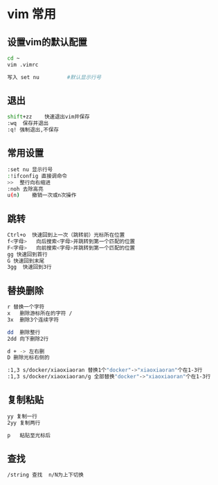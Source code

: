 # vim 常用

## 设置vim的默认配置

```sh
cd ~  
vim .vimrc

写入 set nu         #默认显示行号
```

## 退出

```sh
shift+zz	快速退出vim并保存
:wq  保存并退出
:q! 强制退出,不保存
```

## 常用设置

```sh
:set nu	显示行号
:!ifconfig 直接调命令
>>	整行向右缩进
:noh 去除高亮
u(n)	撤销一次或n次操作
```

## 跳转

```sh
Ctrl+o	快速回到上一次（跳转前）光标所在位置
f<字母>	向后搜索<字母>并跳转到第一个匹配的位置
F<字母>	向前搜索<字母>并跳转到第一个匹配的位置
gg 快速回到首行 
G 快速回到末尾 
3gg  快速回到3行 
```

## 替换删除

```sh
r 替换一个字符
x	删除游标所在的字符 /
3x	删除3个连续字符

dd	删除整行  
2dd	向下删除2行

d + -> 左右删 
D 删除光标右侧的

:1,3 s/docker/xiaoxiaoran 替换1个"docker"->"xiaoxiaoran"个在1-3行
:1,3 s/docker/xiaoxiaoran/g 全部替换"docker"->"xiaoxiaoran"个在1-3行
```

## 复制粘贴

```sh
yy 复制一行
2yy 复制两行

p	粘贴至光标后
```

## 查找

```sh
/string 查找  n/N为上下切换   
```

